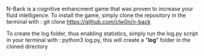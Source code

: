 N-Back is a cognitive enhancment game that was proven to increase your fluid intelligence. To install the game, simply clone the repository in the terminal
with : git clone https://github.com/clw0n/n-back

To create the log folder, thus enabling statistics, simply run the log.py script in your terminal with : python3 log.py, this will create a "__log__" folder in the cloned directory

